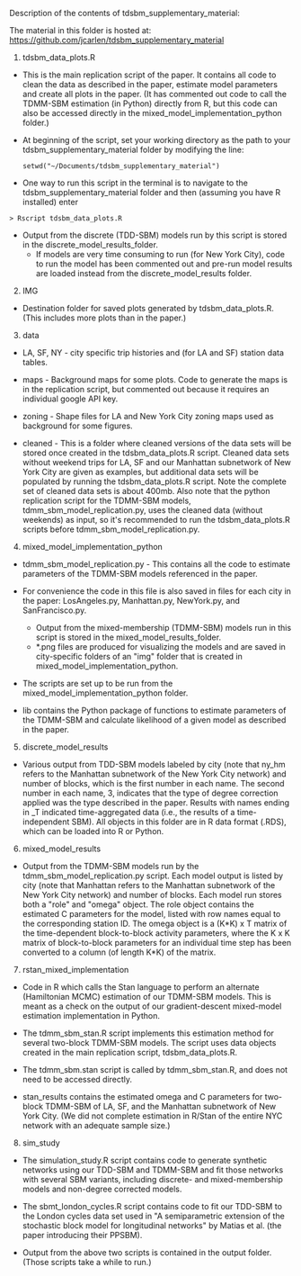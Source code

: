 Description of the contents of tdsbm\_supplementary\_material:

The material in this folder is hosted at: https://github.com/jcarlen/tdsbm_supplementary_material

1) tdsbm\_data\_plots.R 

- This is the main replication script of the paper.  It contains all code to clean the data as described in the paper, estimate model parameters and create all plots in the paper. (It has commented out code to call the TDMM-SBM estimation (in Python) directly from R, but this code can also be accessed directly in the mixed\_model\_implementation\_python folder.)

- At beginning of the script, set your working directory as the path to your tdsbm\_supplementary\_material folder by modifying the line:
    
    ````setwd("~/Documents/tdsbm_supplementary_material")````
    
- One way to run this script in the terminal is to navigate to the tdsbm\_supplementary\_material folder and then (assuming you have R installed) enter 

````> Rscript tdsbm_data_plots.R````
   
- Output from the discrete (TDD-SBM) models run by this script is stored in the discrete\_model\_results\_folder.
    - If models are very time consuming to run (for New York City), code to run the model has been commented out and pre-run model results are loaded instead from the discrete\_model\_results folder.

2) IMG

-  Destination folder for saved plots generated by tdsbm\_data\_plots.R. (This includes more plots than in the paper.) 

3) data 

- LA, SF, NY - city specific trip histories and (for LA and SF) station data tables.

- maps - Background maps for some plots. Code to generate the maps is in the replication script, but commented out because it requires an individual google API key.

- zoning - Shape files for LA and New York City zoning maps used as background for some figures.

- cleaned - This is a folder where cleaned versions of the data sets will be stored once created in the tdsbm\_data\_plots.R script. Cleaned data sets without weekend trips for LA, SF and our Manhattan subnetwork of New York City are given as examples, but additional data sets will be populated by running the tdsbm\_data\_plots.R script. Note the complete set of cleaned data sets is about 400mb. Also note that the python replication script for the TDMM-SBM models, tdmm\_sbm\_model\_replication.py,  uses the cleaned data (without weekends) as input, so it's recommended to run the tdsbm\_data\_plots.R scripts before tdmm\_sbm\_model\_replication.py. 


4) mixed\_model\_implementation\_python

- tdmm\_sbm\_model\_replication.py - This contains all the code to estimate parameters of the TDMM-SBM models referenced in the paper.
- For convenience the code in this file is also saved in files for each city in the paper: LosAngeles.py, Manhattan.py, NewYork.py, and SanFrancisco.py.  
    -  Output from the mixed-membership (TDMM-SBM) models run in this script is stored in the mixed\_model\_results\_folder.
    -  *.png files are produced for visualizing the models and are saved in city-specific folders of an "img" folder that is created in mixed\_model\_implementation\_python.
- The scripts are set up to be run from the mixed\_model\_implementation\_python folder.
    
- lib contains the Python package of functions to estimate parameters  of the TDMM-SBM and calculate likelihood of a given model as described in the paper.
        
5) discrete\_model\_results

- Various output from TDD-SBM models labeled by city (note that ny\_hm refers to the Manhattan subnetwork of the New York City network) and number of blocks, which is the first number in each name. The second number in each name,  3, indicates that the type of degree correction applied was the type described in the paper. Results with names ending in \_T indicated time-aggregated data (i.e., the results of a time-independent SBM).  All objects in this folder are in R data format (.RDS), which can be loaded into R or Python.  

6) mixed\_model\_results

- Output from the TDMM-SBM models run by the tdmm\_sbm\_model\_replication.py script. Each model output is listed by city (note that Manhattan refers to the Manhattan subnetwork of the New York City network) and number of blocks. Each model run stores both a "role" and "omega" object. The role object contains the estimated C parameters for the model, listed with row names equal to the corresponding station ID. The omega object is a (K\*K) x T matrix of the time-dependent block-to-block activity parameters, where the K x K matrix of block-to-block parameters for an individual time step has been converted to a column (of length K\*K) of the matrix.

7) rstan\_mixed\_implementation

- Code in R which calls the Stan language to perform an alternate (Hamiltonian MCMC) estimation of our TDMM-SBM models. This is meant as a check on the output of our gradient-descent mixed-model estimation implementation in Python.  
    
- The tdmm\_sbm\_stan.R script implements this estimation method for several two-block TDMM-SBM models. The script uses data objects created in the main replication script, tdsbm\_data\_plots.R. 
    
- The tdmm\_sbm.stan script is called by tdmm\_sbm\_stan.R, and does not need to be accessed directly.
    
- stan\_results contains the estimated omega and C parameters for two-block TDMM-SBM of LA, SF, and the Manhattan subnetwork of New York City. (We did not complete estimation in R/Stan of the entire NYC network with an adequate sample size.)

8) sim\_study

- The simulation\_study.R script contains code to generate synthetic networks using our TDD-SBM and TDMM-SBM and fit those networks with several SBM variants, including discrete- and mixed-membership models and non-degree corrected models. 

- The sbmt\_london\_cycles.R script contains code to fit our TDD-SBM to the London cycles data set used in "A semiparametric extension of the stochastic block model for longitudinal networks" by Matias et al. (the paper introducing their PPSBM).

- Output from the above two scripts is contained in the output folder. (Those scripts take a while to run.)
